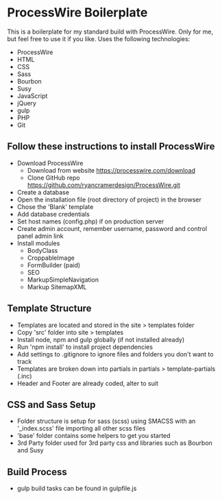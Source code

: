 # ProcessWire Boilerplate

This is a boilerplate for my standard build with ProcessWire. Only for me, but feel free to use it if you like. Uses the following technologies:
- ProcessWire
- HTML
- CSS
- Sass
- Bourbon
- Susy
- JavaScript
- jQuery
- gulp
- PHP
- Git


## Follow these instructions to install ProcessWire

- Download ProcessWire 
  - Download from website https://processwire.com/download
  - Clone GitHub repo https://github.com/ryancramerdesign/ProcessWire.git
- Create a database
- Open the installation file (root directory of project) in the browser
- Chose the 'Blank' template
- Add database credentials
- Set host names (config.php) if on production server
- Create admin account, remember username, password and control panel admin link
- Install modules
  - BodyClass
  - CroppableImage
  - FormBuilder (paid)
  - SEO
  - MarkupSimpleNavigation
  - Markup SitemapXML


## Template Structure

- Templates are located and stored in the site > templates folder
- Copy 'src' folder into site > templates
- Install node, npm and gulp globally (if not installed already)
- Run 'npm install' to install project dependencies
- Add settings to .gitignore to ignore files and folders you don't want to track
- Templates are broken down into partials in partials > template-partials (.inc)
- Header and Footer are already coded, alter to suit


## CSS and Sass Setup

- Folder structure is setup for sass (scss) using SMACSS with an '_index.scss' file importing all other scss files
- 'base' folder contains some helpers to get you started
- 3rd Party folder used for 3rd party css and libraries such as Bourbon and Susy


## Build Process

- gulp build tasks can be found in gulpfile.js
